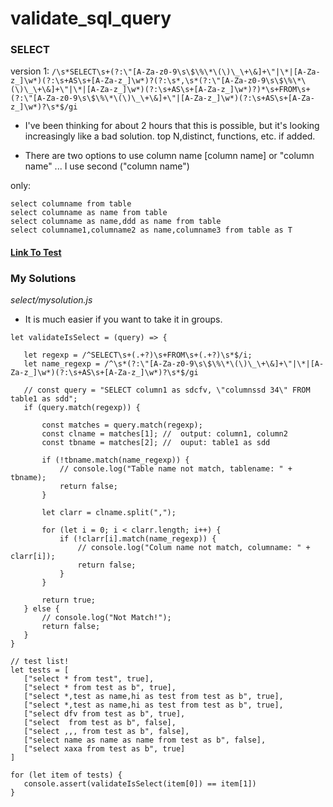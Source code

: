 # validate_sql_query

### SELECT

version 1:
`/\s*SELECT\s+(?:\"[A-Za-z0-9\s\$\%\*\(\)\_\+\&]+\"|\*|[A-Za-z_]\w*)(?:\s+AS\s+[A-Za-z_]\w*)?(?:\s*,\s*(?:\"[A-Za-z0-9\s\$\%\*\(\)\_\+\&]+\"|\*|[A-Za-z_]\w*)(?:\s+AS\s+[A-Za-z_]\w*)?)*\s+FROM\s+(?:\"[A-Za-z0-9\s\$\%\*\(\)\_\+\&]+\"|[A-Za-z_]\w*)(?:\s+AS\s+[A-Za-z_]\w*)?\s*$/gi`

- I've been thinking for about 2 hours that this is possible, but it's looking increasingly like a bad solution. top N,distinct, functions, etc. if added.

- There are two options to use column name [column name] or "column name" ... I use second ("column name")

only:

```
select columname from table
select columname as name from table
select columname as name,ddd as name from table
select columname1,columname2 as name,columname3 from table as T
```

#### [Link To Test](https://regexr.com/7igq9)

### My Solutions

_select/mysolution.js_

- It is much easier if you want to take it in groups.

```
let validateIsSelect = (query) => {

   let regexp = /^SELECT\s+(.+?)\s+FROM\s+(.+?)\s*$/i;
   let name_regexp = /^\s*(?:\"[A-Za-z0-9\s\$\%\*\(\)\_\+\&]+\"|\*|[A-Za-z_]\w*)(?:\s+AS\s+[A-Za-z_]\w*)?\s*$/gi

   // const query = "SELECT column1 as sdcfv, \"columnssd 34\" FROM table1 as sdd";
   if (query.match(regexp)) {

       const matches = query.match(regexp);
       const clname = matches[1]; //  output: column1, column2
       const tbname = matches[2]; //  ouput: table1 as sdd

       if (!tbname.match(name_regexp)) {
           // console.log("Table name not match, tablename: " + tbname);
           return false;
       }

       let clarr = clname.split(",");

       for (let i = 0; i < clarr.length; i++) {
           if (!clarr[i].match(name_regexp)) {
               // console.log("Colum name not match, columname: " + clarr[i]);
               return false;
           }
       }

       return true;
   } else {
       // console.log("Not Match!");
       return false;
   }
}

// test list!
let tests = [
   ["select * from test", true],
   ["select * from test as b", true],
   ["select *,test as name,hi as test from test as b", true],
   ["select *,test as name,hi as test from test as b", true],
   ["select dfv from test as b", true],
   ["select  from test as b", false],
   ["select ,,, from test as b", false],
   ["select name as name as name from test as b", false],
   ["select xaxa from test as b", true]
]

for (let item of tests) {
   console.assert(validateIsSelect(item[0]) == item[1])
}
```
